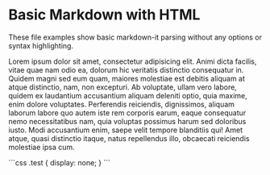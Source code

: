 # Basic Markdown with HTML

These file examples show basic markdown-it parsing without any options or syntax highlighting.

Lorem ipsum dolor sit amet, consectetur adipisicing elit. Animi dicta facilis, vitae quae nam odio ea, dolorum hic veritatis distinctio consequatur in. Quidem magni sed eum quam, maiores molestiae est debitis aliquam at atque distinctio, nam, non excepturi. Ab voluptate, ullam vero labore, quidem ex laudantium accusantium aliquam deleniti optio, quia maxime, enim dolore voluptates. Perferendis reiciendis, dignissimos, aliquam laborum labore quo autem iste rem corporis earum, eaque consequatur nemo necessitatibus nam, quia voluptas possimus harum sed doloribus iusto. Modi accusantium enim, saepe velit tempore blanditiis qui! Amet atque, quasi distinctio itaque, natus repellendus illo, obcaecati reiciendis molestiae ipsa cum.

<div class="test">
```css
.test {
    display: none;
}
```
</div>